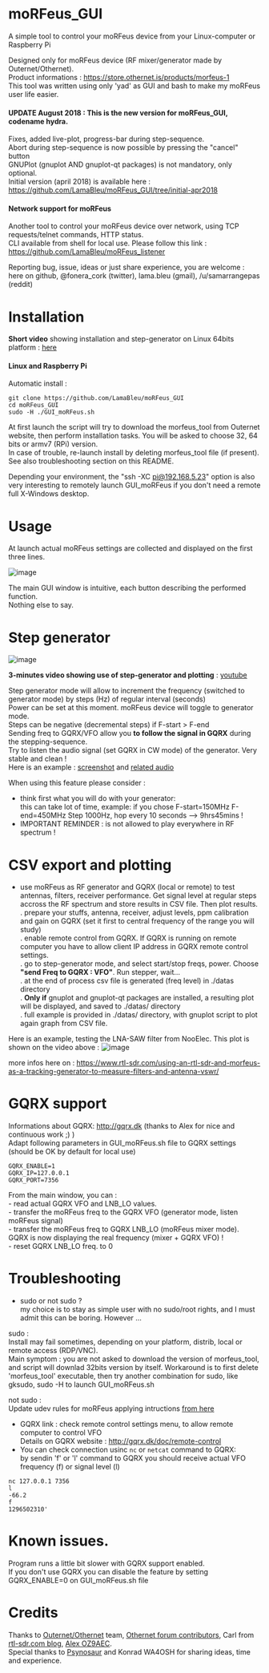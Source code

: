 # moRFeus_GUI

A simple tool to control your moRFeus device from your Linux-computer or Raspberry Pi

Designed only for moRFeus device (RF mixer/generator made by Outernet/Othernet).  
Product informations : https://store.othernet.is/products/morfeus-1   
This tool was written using only 'yad' as GUI and bash to make my moRFeus user life easier.  
  
  
  
#### UPDATE August 2018 : This is the new version for moRFeus_GUI, codename hydra.  
Fixes, added live-plot, progress-bar during step-sequence.  
Abort during step-sequence is now possible by pressing the "cancel" button  
GNUPlot (gnuplot AND gnuplot-qt packages) is not mandatory, only optional.  
Initial version (april 2018) is available here : https://github.com/LamaBleu/moRFeus_GUI/tree/initial-apr2018
  
  
#### Network support for moRFeus
Another tool to control your moRFeus device over network, using TCP requests/telnet commands, HTTP status.  
CLI available from shell for local use. 
Please follow this link : https://github.com/LamaBleu/moRFeus_listener  
  
  
  

Reporting bug, issue, ideas or just share experience, you are welcome : here on github, @fonera_cork (twitter), lama.bleu (gmail), /u/samarrangepas (reddit)



Installation  
============

**Short video** showing installation and step-generator on Linux 64bits platform : [here](http://www.lamableu.net/files/moRFeus_GUI-install.mkv)

 
#### Linux and Raspberry Pi

Automatic install :

  `git clone https://github.com/LamaBleu/moRFeus_GUI`  
  `cd moRFeus_GUI`  
  `sudo -H ./GUI_moRFeus.sh`  

At first launch the script will try to download the morfeus_tool from Outernet website, then perform installation tasks.
You will be asked to choose 32, 64 bits or armv7 (RPi) version.  
In case of trouble, re-launch install by deleting morfeus_tool file (if present).  
See also troubleshooting section on this README.

Depending your environment, the "ssh -XC pi@192.168.5.23" option is also very interesting to remotely launch GUI_moRFeus 
if you don't need a remote full X-Windows desktop.

 
Usage  
=====

At launch actual moRFeus settings are collected and displayed on the first three lines.

![image](https://user-images.githubusercontent.com/26578895/38947869-5274aa46-433e-11e8-8e76-18c5039fda80.png)


The main GUI window is intuitive, each button describing the performed function.  
Nothing else to say.  

Step generator
==============


  
![image](https://user-images.githubusercontent.com/26578895/38948007-aca71f4e-433e-11e8-9bfe-714a17975774.png)

    
**3-minutes video showing use of step-generator and plotting**  : [youtube](https://www.youtube.com/watch?v=m0agjpfRzyg&cc_load_policy)
  
Step generator mode will allow to increment the frequency (switched to generator mode) by steps (Hz) of regular interval (seconds)  
Power can be set at this moment. moRFeus device will toggle to generator mode.  
Steps can be negative (decremental steps) if F-start > F-end  
Sending freq to GQRX/VFO allow you **to follow the signal in GQRX** during the stepping-sequence.  
Try to listen the audio signal (set GQRX in CW mode) of the generator. Very stable and clean !  
Here is an example : [screenshot](https://imgur.com/vmZoEP2) and [related audio](https://vocaroo.com/i/s0efbrP0W1cP)

When using this feature please consider : 
- think first what you will do with your generator:  
  this can take lot of time, example: if you chose F-start=150MHz F-end=450MHz Step 1000Hz, hop every 10 seconds --> 9hrs45mins !  
- IMPORTANT REMINDER : is not allowed to play everywhere in RF spectrum !  


CSV export and plotting
=======================

  - use moRFeus as RF generator and GQRX (local or remote) to test antennas, filters, receiver performance. Get signal level at regular steps accross the RF spectrum and store results in CSV file. Then plot results.  
     . prepare your stuffs, antenna, receiver, adjust levels, ppm calibration and gain on GQRX (set it first to central frequency of the range you will study)  
     . enable remote control from GQRX. If GQRX is running on remote computer you have to allow client IP address in GQRX remote control settings.  
     . go to step-generator mode, and select start/stop freqs, power. Choose **"send Freq to GQRX : VFO"**. Run stepper, wait...    
     . at the end of process csv file is generated (freq level) in ./datas directory  
     . **Only if** gnuplot and gnuplot-qt packages are installed, a resulting plot will be displayed, and saved to ./datas/ directory  
     . full example is provided in ./datas/ directory, with gnuplot script to plot again graph from CSV file.  
  
Here is an example, testing the LNA-SAW filter from NooElec.
This plot is shown on the video above :
![image](https://user-images.githubusercontent.com/26578895/44737447-50405100-aaf2-11e8-9762-1916575437a6.png)

  
more infos here on : https://www.rtl-sdr.com/using-an-rtl-sdr-and-morfeus-as-a-tracking-generator-to-measure-filters-and-antenna-vswr/  
    



GQRX support  
============
Informations about GQRX: http://gqrx.dk (thanks to Alex for nice and continuous work ;) )  
 Adapt following parameters in GUI_moRFeus.sh file to GQRX settings (should be OK by default for local use)  

`GQRX_ENABLE=1`  
`GQRX_IP=127.0.0.1`  
`GQRX_PORT=7356`  
 
 
 From the main window, you can :  
	- read actual GQRX VFO and LNB_LO values.  
	- transfer the moRFeus freq to the GQRX VFO (generator mode, listen moRFeus signal)  
	- transfer the moRFeus freq to GQRX LNB_LO (moRFeus mixer mode).
	  GQRX is now displaying the real frequency (mixer + GQRX VFO) !  
	- reset GQRX LNB_LO freq. to 0 
	  
 
 
Troubleshooting  
===============
  
  
* sudo or not sudo ?  
my choice is to stay as simple user with no sudo/root rights, and I must admit this can be boring. However ... 

sudo :  
Install may fail sometimes, depending on your platform, distrib, local or remote access (RDP/VNC).  
Main symptom : you are not asked to download the version of morfeus_tool, and script will downlad 32bits version by itself.  Workaround is to first delete 'morfeus_tool' executable, then try another combination for sudo, like gksudo, sudo -H to launch GUI_moRFeus.sh  

not sudo :  
Update udev rules for moRFeus applying intructions [from here](https://archive.othernet.is/morfeus_tool_v1.6/morfeus.udev.rules)


  
  
  
* GQRX link : check remote control settings menu, to allow remote computer to control VFO  
Details on GQRX website :  http://gqrx.dk/doc/remote-control  
* You can check connection usinc `nc` or `netcat` command to GQRX:  
 by sendin 'f' or 'l' command to GQRX you should receive actual VFO frequency (f) or signal level (l) 
 
 `nc 127.0.0.1 7356`  
 `l`  
 `-66.2`  
 `f`  
 `1296502310'`  
     



Known issues.  
=============

Program runs a little bit slower with GQRX support enabled.  
If you don't use GQRX you can disable the feature by setting GQRX_ENABLE=0 on GUI_moRFeus.sh file 


Credits
=======
Thanks to [Outernet/Othernet](https://othernet.is) team, [Othernet forum contributors](https://forums.othernet.is/t/rf-product-morfeus-frequency-converter-and-signal-generator/5025/), Carl from [rtl-sdr.com blog](https://www.rtl-sdr.com/tag/morfeus/), [Alex OZ9AEC](http://gqrx.dk).  
Special thanks to [Psynosaur](https://github.com/Psynosaur) and Konrad WA4OSH for sharing ideas, time and experience.  

